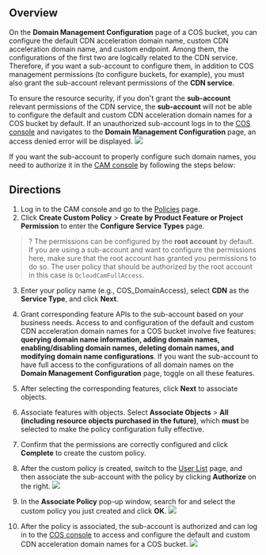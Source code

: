## Overview

On the **Domain Management Configuration** page of a COS bucket, you can configure the default CDN acceleration domain name, custom CDN acceleration domain name, and custom endpoint. Among them, the configurations of the first two are logically related to the CDN service. Therefore, if you want a sub-account to configure them, in addition to COS management permissions (to configure buckets, for example), you must also grant the sub-account relevant permissions of the **CDN service**.

To ensure the resource security, if you don't grant the **sub-account** relevant permissions of the CDN service, the **sub-account** will not be able to configure the default and custom CDN acceleration domain names for a COS bucket by default. If an unauthorized sub-account logs in to the [COS console](https://console.cloud.tencent.com/cos5) and navigates to the **Domain Management Configuration** page, an access denied error will be displayed.
![](https://main.qcloudimg.com/raw/88c11a1973f03c83831cf87845ee7a01.png)


If you want the sub-account to properly configure such domain names, you need to authorize it in the [CAM console](https://console.cloud.tencent.com/cam/overview) by following the steps below:

## Directions

1. Log in to the CAM console and go to the [Policies](https://console.cloud.tencent.com/cam/policy) page.
2. Click **Create Custom Policy** > **Create by Product Feature or Project Permission** to enter the **Configure Service Types** page.
>? The permissions can be configured by the **root account** by default. If you are using a sub-account and want to configure the permissions here, make sure that the root account has granted you permissions to do so. The user policy that should be authorized by the root account in this case is `QcloudCamFullAccess`.
>
3. Enter your policy name (e.g., COS_DomainAccess), select **CDN** as the **Service Type**, and click **Next**.

4. Grant corresponding feature APIs to the sub-account based on your business needs.
Access to and configuration of the default and custom CDN acceleration domain names for a COS bucket involve five features: **querying domain name information, adding domain names, enabling/disabling domain names, deleting domain names, and modifying domain name configurations**. If you want the sub-account to have full access to the configurations of all domain names on the **Domain Management Configuration** page, toggle on all these features.

5. After selecting the corresponding features, click **Next** to associate objects.
6. Associate features with objects. Select **Associate Objects** > **All (including resource objects purchased in the future)**, which **must** be selected to make the policy configuration fully effective.

7. Confirm that the permissions are correctly configured and click **Complete** to create the custom policy.
8. After the custom policy is created, switch to the [User List](https://console.cloud.tencent.com/cam) page, and then associate the sub-account with the policy by clicking **Authorize** on the right.
![](https://main.qcloudimg.com/raw/f394425f8997d39d339e6327a2c94fd5.png)
9. In the **Associate Policy** pop-up window, search for and select the custom policy you just created and click **OK**.
![](https://main.qcloudimg.com/raw/c5dc62d62250a19ceac131b637ef513f.png)
10. After the policy is associated, the sub-account is authorized and can log in to the [COS console](https://console.cloud.tencent.com/cos5) to access and configure the default and custom CDN acceleration domain names for a COS bucket.
![](https://main.qcloudimg.com/raw/5ff57238dbe3685b020c746bf10573ba.png)
